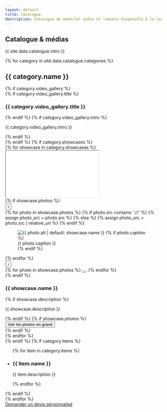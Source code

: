 ```yaml
---
layout: default
title: Catalogue
description: Catalogue de matériel audio et lumière disponible à la location.
---
```


<section class="section">
  <div class="container">
    <div class="section-header">
      <h1>Catalogue & médias</h1>
      <p class="muted">{{ site.data.catalogue.intro }}</p>
    </div>
    {% for category in site.data.catalogue.categories %}
    <div class="section-block" id="{{ category.name | slugify }}">
      <h2>{{ category.name }}</h2>
      {% if category.video_gallery %}
      <div class="section-subheader">
        {% if category.video_gallery.title %}<h3>{{ category.video_gallery.title }}</h3>{% endif %}
        {% if category.video_gallery.intro %}<p class="muted">{{ category.video_gallery.intro }}</p>{% endif %}
      </div>
      {% endif %}
      {% if category.showcases %}
      <div class="media-grid">
        {% for showcase in category.showcases %}
        <article class="media-card">
          <div class="video-frame">
            <iframe
              title="{{ showcase.name | default: 'Vidéo de démonstration' }}"
              src="{{ showcase.video_embed }}"
              loading="lazy"
              allow="accelerometer; autoplay; clipboard-write; encrypted-media; gyroscope; picture-in-picture; web-share"
              allowfullscreen
              referrerpolicy="strict-origin-when-cross-origin"></iframe>
          </div>
          {% if showcase.photos %}
          <div class="media-card__carousel" data-carousel>
            <button class="media-card__nav media-card__nav--prev" type="button" data-carousel-prev aria-label="Photo précédente">‹</button>
            <div class="media-card__viewport">
              {% for photo in showcase.photos %}
              {% if photo.src contains '://' %}
                {% assign photo_src = photo.src %}
              {% else %}
                {% assign photo_src = photo.src | relative_url %}
              {% endif %}
              <figure class="media-card__slide{% if forloop.first %} is-active{% endif %}" data-index="{{ forloop.index0 }}">
                <img src="{{ photo_src }}" alt="{{ photo.alt | default: showcase.name }}">
                {% if photo.caption %}<figcaption>{{ photo.caption }}</figcaption>{% endif %}
              </figure>
              {% endfor %}
            </div>
            <button class="media-card__nav media-card__nav--next" type="button" data-carousel-next aria-label="Photo suivante">›</button>
            <div class="media-card__indicators">
              {% for photo in showcase.photos %}
              <button type="button" class="media-card__dot{% if forloop.first %} is-active{% endif %}" data-carousel-dot data-index="{{ forloop.index0 }}" aria-label="Aller à la photo {{ forloop.index }}"></button>
              {% endfor %}
            </div>
          </div>
          {% endif %}
          <div class="media-card__body">
            <h3>{{ showcase.name }}</h3>
            {% if showcase.description %}<p class="muted">{{ showcase.description }}</p>{% endif %}
            {% if showcase.photos %}
            <div class="media-card__actions">
              <button class="button button--outline" type="button"
                      data-action="open-showcase"
                      data-showcase-title="{{ showcase.name }}"
                      data-showcase-photos='{{ showcase.photos | jsonify }}'>Voir les photos en grand</button>
            </div>
            {% endif %}
          </div>
        </article>
        {% endfor %}
      </div>
      {% endif %}
      {% if category.items %}
      <ul class="cards">
        {% for item in category.items %}
        <li class="card">
          <h3>{{ item.name }}</h3>
          <p class="muted">{{ item.description }}</p>
        </li>
        {% endfor %}
      </ul>
      {% endif %}
    </div>
    {% endfor %}
    <div class="section-actions">
      <a class="button button--primary" href="{{ site.forms.booking_google_form_url }}" target="_blank" rel="noopener">Demander un devis personnalisé</a>
    </div>
  </div>
</section>

<div class="media-modal" data-media-modal hidden>
  <div class="media-modal__backdrop" data-media-close></div>
  <div class="media-modal__dialog" role="dialog" aria-modal="true" aria-labelledby="media-modal-title">
    <button class="media-modal__close" type="button" data-media-close aria-label="Fermer la galerie">&times;</button>
    <h3 id="media-modal-title" data-media-title></h3>
    <div class="media-modal__grid" data-media-gallery></div>
  </div>
</div>
